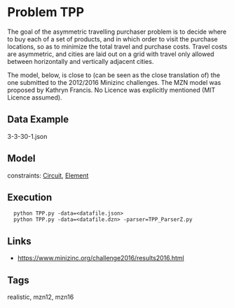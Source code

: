# Problem TPP

The goal of the asymmetric travelling purchaser problem is to decide where to buy each of a set of products,
and in which order to visit the purchase locations, so as to minimize the total travel and purchase costs.
Travel costs are asymmetric, and cities are laid out on a grid with travel only allowed between horizontally and vertically adjacent cities.

The model, below, is close to (can be seen as the close translation of) the one submitted to the 2012/2016 Minizinc challenges.
The MZN model was proposed by Kathryn Francis.
No Licence was explicitly mentioned (MIT Licence assumed).

## Data Example
  3-3-30-1.json

## Model
  constraints: [Circuit](http://pycsp.org/documentation/constraints/Circuit), [Element](http://pycsp.org/documentation/constraints/Element)

## Execution
```
  python TPP.py -data=<datafile.json>
  python TPP.py -data=<datafile.dzn> -parser=TPP_ParserZ.py
```

## Links
  - https://www.minizinc.org/challenge2016/results2016.html

## Tags
  realistic, mzn12, mzn16
